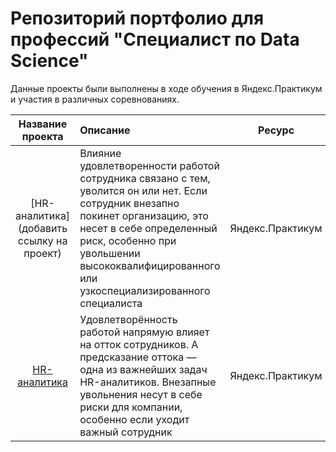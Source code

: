 # Репозиторий портфолио для профессий "Специалист по Data Science"
Данные проекты были выполнены в ходе обучения в Яндекс.Практикум и участия в различных соревнованиях.

| Название проекта | Описание | Ресурс | Используемые библиотеки | 
| :----------------------: | :---------------------- | :----------------------: | :----------------------: |
| [HR-аналитика](добавить ссылку на проект) | Влияние удовлетворенности работой сотрудника связано с тем, уволится он или нет. Если сотрудник внезапно покинет организацию, это несет в себе определенный риск, особенно при увольшении высококвалифицированного или узкоспециализированного специалиста | Яндекс.Практикум | *pandas, numpy, matplotlib, seaborn, random, sklearn, xgboost, imblearn, shap, phik* |
| [HR-аналитика](hr_analytics_git) | Удовлетворённость работой напрямую влияет на отток сотрудников. А предсказание оттока — одна из важнейших задач HR-аналитиков. Внезапные увольнения несут в себе риски для компании, особенно если уходит важный сотрудник | Яндекс.Практикум | *pandas, numpy, matplotlib, seaborn, random, sklearn, xgboost, imblearn, shap, phik* |
